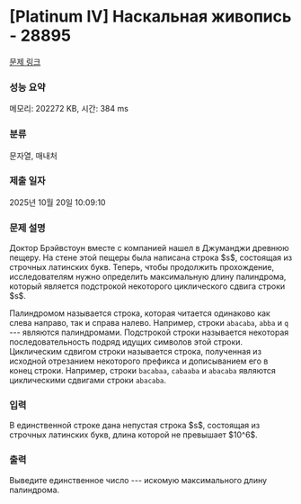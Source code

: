 # [Platinum IV] Наскальная живопись - 28895 

[문제 링크](https://www.acmicpc.net/problem/28895) 

### 성능 요약

메모리: 202272 KB, 시간: 384 ms

### 분류

문자열, 매내처

### 제출 일자

2025년 10월 20일 10:09:10

### 문제 설명

<p>Доктор Брэйвстоун вместе с компанией нашел в Джуманджи древнюю пещеру. На стене этой пещеры была написана строка $s$, состоящая из строчных латинских букв. Теперь, чтобы продолжить прохождение, исследователям нужно определить максимальную длину палиндрома, который является подстрокой некоторого циклического сдвига строки $s$.</p>

<p>Палиндромом называется строка, которая читается одинаково как слева направо, так и справа налево. Например, строки <code>abacaba</code>, <code>abba</code> и <code>q</code>  --- являются палиндромами. Подстрокой строки называется некоторая последовательность подряд идущих символов этой строки. Циклическим сдвигом строки называется строка, полученная из исходной отрезанием некоторого префикса и дописыванием его в конец строки. Например, строки <code>bacabaa</code>, <code>cabaaba</code> и <code>abacaba</code> являются циклическими сдвигами строки <code>abacaba</code>.</p>

### 입력 

 <p>В единственной строке дана непустая строка $s$, состоящая из строчных латинских букв, длина которой не превышает $10^6$.</p>

### 출력 

 <p>Выведите единственное число  --- искомую максимального длину палиндрома.</p>

